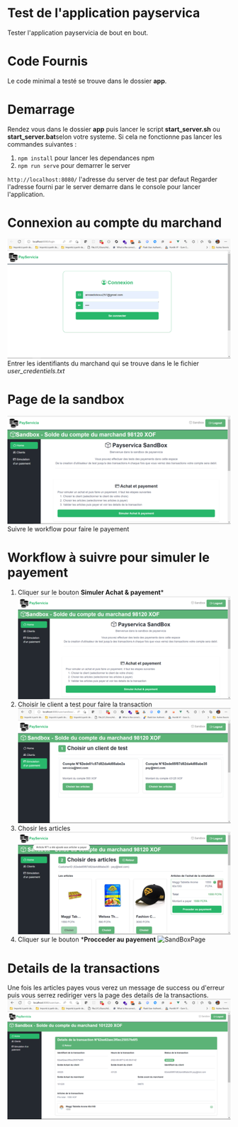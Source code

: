 # Test de l'application payservica
Tester l'application payservicia de bout en bout.

# Code Fournis
Le code minimal a testé se trouve dans le dossier **app**.

# Demarrage
Rendez vous dans le dossier **app** puis lancer le script 
**start_server.sh** ou **start_server.bat**selon votre systeme.
Si cela ne fonctionne pas  lancer les commandes suivantes :

1. `npm install` pour lancer les dependances npm
2. `npm run serve` pour demarrer le server

`http://localhost:8080/` l'adresse du server de test par defaut
Regarder l'adresse fourni par le server demarre dans le console pour lancer l'application.

# Connexion au compte du marchand
![SandBoxPage](test_home_page.png)
Entrer les identifiants du marchand qui se trouve dans le le fichier *user_credentiels.txt*

# Page de la sandbox
![SandBoxPage](test_sandbox_page.png)
Suivre le workflow pour faire le payement

# Workflow à suivre pour simuler le payement
1.  Cliquer sur le bouton **Simuler Achat & payement*** 
![SandBoxPage](test_sandbox_page.png)
2.  Choisir le client a test pour faire la transaction
![SandBoxPage](test_choice_customer_page.png)
3.  Chosir les articles 
![SandBoxPage](test_choicie_articles.png)
4.  Cliquer sur le bouton ***Procceder au payement** 
![SandBoxPage](test_payement_articles.png.png)

# Details de la transactions
Une fois les articles payes vous verez un message de success ou d'erreur puis
vous serrez rediriger vers la page des details de la transactions.
![SandBoxPage](test_details_transaction.png)

